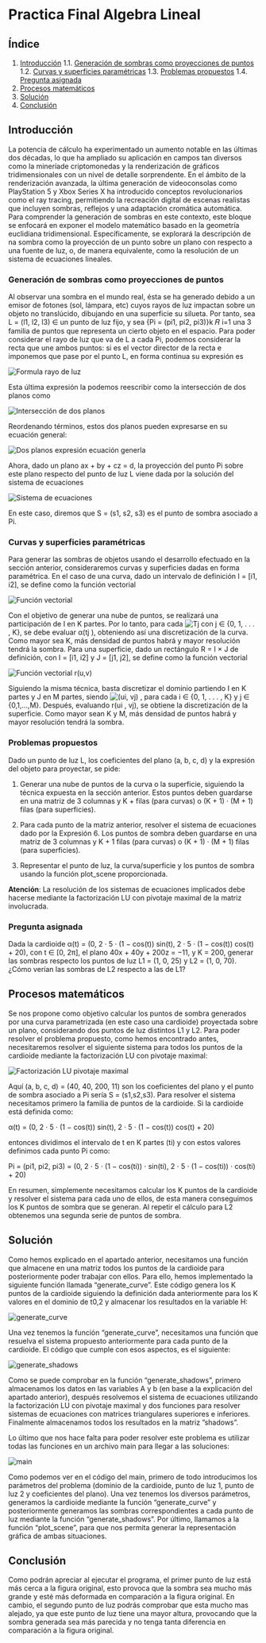 # Practica Final Algebra Lineal

## Índice
1. [Introducción](#introducción)
    1.1. [Generación de sombras como proyecciones de puntos](#generación-de-sombras-como-proyecciones-de-puntos)
    1.2. [Curvas y superficies paramétricas](#curvas-y-superficies-paramétricas)
    1.3. [Problemas propuestos](#problemas-propuestos)
    1.4. [Pregunta asignada](#pregunta-asignada) 
2. [Procesos matemáticos](#procesos-matemáticos)
3. [Solución](#solución)
4. [Conclusión](#conclusión)

## Introducción

La potencia de cálculo ha experimentado un aumento notable en las últimas dos décadas, lo que ha ampliado su aplicación en campos tan diversos como la mineríade criptomonedas y la renderización de gráficos tridimensionales con un nivel de detalle sorprendente. En el ámbito de la renderización avanzada, la última generación de videoconsolas como PlayStation 5 y Xbox Series X ha introducido conceptos revolucionarios como el ray tracing, permitiendo la recreación digital de escenas realistas que incluyen sombras, reflejos y una adaptación cromática automática.
Para comprender la generación de sombras en este contexto, este bloque se enfocará en exponer el modelo matemático basado en la geometría euclidiana tridimensional. Específicamente, se explorará la descripción de  na sombra como la proyección de un punto sobre un plano con respecto a una fuente de luz, o, de manera equivalente, como la resolución de un sistema de ecuaciones lineales.

### Generación de sombras como proyecciones de puntos

Al observar una sombra en el mundo real, ésta se ha generado debido a un emisor de fotones (sol, lámpara, etc) cuyos rayos de luz impactan sobre un objeto no translúcido, dibujando en una superficie su silueta.
Por tanto, sea L = (l1, l2, l3) ∈ un punto de luz fijo, y sea {Pi = (pi1, pi2, pi3)}k 𝑅 i=1 una
3 familia de puntos que representa un cierto objeto en el espacio. Para poder considerar el rayo de luz que va de L a cada Pi, podemos considerar la recta que une ambos puntos: si es el vector director de la recta e imponemos que pase por el punto L, en forma continua su expresión es

![Formula rayo de luz](./img/formula_rayo_de_luz.jpg)

Esta última expresión la podemos reescribir como la intersección de dos planos como

![Intersección de dos planos](./img/intersección_de_dos_planos.jpg)

Reordenando términos, estos dos planos pueden expresarse en su ecuación general:

![Dos planos expresión ecuación generla](./img/dos_planos_expresion_ecuacion_general.jpg)

Ahora, dado un plano ax + by + cz = d, la proyección del punto Pi sobre este plano respecto del punto de luz L viene dada por la solución del sistema de ecuaciones

![Sistema de ecuaciones](./img/sistema_de_ecuaciones.jpg)

En este caso, diremos que S = (s1, s2, s3) es el punto de sombra asociado a Pi.

### Curvas y superficies paramétricas

Para generar las sombras de objetos usando el desarrollo efectuado en la sección anterior, consideraremos curvas y superficies dadas en forma paramétrica. En el caso de una curva, dado un intervalo de definición I = [i1, i2], se define como la función vectorial 

![Función vectorial](./img/funcion_vectorial.jpg)

Con el objetivo de generar una nube de puntos, se realizará una participación de I en K partes. Por lo tanto, para cada ![Tj](./img/tj.jpg) con j ∈ {0, 1, . . . , K}, se debe evaluar α(tj ), obteniendo así una discretización de la curva. Como mayor sea K, más densidad de puntos habrá y  mayor resolución tendrá la sombra. Para una superficie, dado un rectángulo R = I × J de definición, con I = [i1, i2] y J = [j1, j2], se define como la función vectorial

![Función vectorial r(u,v)](./img/funcion_vectorial_r(u,v).jpg)

Siguiendo la misma técnica, basta discretizar el dominio partiendo I en K partes y J en M partes, siendo ![(ui, vj)](./img/(ui,%20vj).jpg) , para cada i ∈ {0, 1, . . . , K} y j ∈ {0,1,…,M}. Después, evaluando r(ui , vj), se obtiene la discretización de la superficie. Como mayor sean K y M, más densidad de puntos habrá y mayor resolución tendrá la sombra.

### Problemas propuestos

Dado un punto de luz L, los coeficientes del plano (a, b, c, d) y la expresión del objeto para proyectar, se pide:

1. Generar una nube de puntos de la curva o la superficie, siguiendo la técnica expuesta en la sección anterior. Estos puntos deben guardarse en una matriz de 3 columnas y K + filas (para curvas) o (K + 1) · (M + 1) filas (para superficies). 

2. Para cada punto de la matriz anterior, resolver el sistema de ecuaciones dado por la Expresión 6. Los puntos de sombra deben guardarse en una matriz de 3 columnas y K + 1 filas (para curvas) o (K + 1) · (M + 1) filas (para superficies). 

3. Representar el punto de luz, la curva/superficie y los puntos de sombra usando la función plot_scene proporcionada. 

**Atención**: La resolución de los sistemas de ecuaciones implicados debe hacerse mediante la factorización LU con pivotaje maximal de la matriz involucrada. 

### Pregunta asignada

Dada la cardioide α(t) = (0, 2 · 5 · (1 − cos(t)) sin(t), 2 · 5 · (1 − cos(t)) cos(t) + 20), con t ∈ [0, 2π], el plano 40x + 40y + 200z = −11, y K = 200, generar las sombras respecto los puntos de luz L1 = (1, 0, 25) y L2 = (1, 0, 70). ¿Cómo verían las sombras de L2 respecto a las de L1?


## Procesos matemáticos

Se nos propone como objetivo calcular los puntos de sombra generados por una curva parametrizada (en este caso una cardioide) proyectada sobre un plano, considerando dos puntos de luz distintos L1 y L2. Para poder resolver el problema propuesto, como hemos encontrado antes, necesitaremos resolver el siguiente sistema para todos los puntos de la cardioide mediante la factorización LU con pivotaje maximal:

![Factorización LU pivotaje maximal](./img/factoriazaciónLUpivotaje_maximal.jpg)

Aquí (a, b, c, d) = (40, 40, 200, 11) son los coeficientes del plano y el punto de sombra asociado a Pi sería S = (s1,s2,s3). Para resolver el sistema necesitamos primero la familia de puntos de la cardioide. Si la cardioide está definida como:

α(t) = (0, 2 · 5 · (1 − cos(t)) sin(t), 2 · 5 · (1 − cos(t)) cos(t) + 20)

entonces dividimos el intervalo de t en K partes (ti) y con estos valores definimos cada punto Pi como:

Pi​ = (pi1, pi2​, pi3​) = (0, 2 ⋅ 5 ⋅ (1 − cos(ti​)) ⋅ sin(ti​), 2 ⋅ 5 ⋅ (1 − cos(ti​)) ⋅ cos(ti​) + 20)

En resumen, simplemente necesitamos calcular los K puntos de la cardioide y resolver el sistema para cada uno de ellos, de esta manera conseguimos los K puntos de sombra que se generan. Al repetir el cálculo para L2 obtenemos una segunda serie de puntos de sombra.


## Solución

Como hemos explicado en el apartado anterior, necesitamos una función que almacene en una matriz todos los puntos de la cardioide para posteriormente poder trabajar con ellos. Para ello, hemos implementado la siguiente función llamada “generate_curve”. Este código genera los  K puntos de la cardioide siguiendo la definición dada anteriormente para los K valores en el dominio de t0,2 y almacenar los resultados en la variable H:

![generate_curve](./img/generate_curve.jpg)

Una vez tenemos la función “generate_curve”, necesitamos una función que resuelva el sistema propuesto anteriormente para cada punto de la cardioide. El código que cumple con esos aspectos, es el siguiente:

![generate_shadows](./img/generate_shadows.jpg)

Como se puede comprobar en la función “generate_shadows”, primero almacenamos los datos en las variables A y b (en base a la explicación del apartado anterior), después resolvemos el sistema de ecuaciones utilizando la factorización LU con pivotaje maximal y dos funciones para resolver sistemas de ecuaciones con matrices triangulares superiores e inferiores. Finalmente almacenamos todos los resultados en la matriz ”shadows”.

Lo último que nos hace falta para poder resolver este problema es utilizar todas las funciones en un archivo main para llegar a las soluciones:

![main](./img/main.jpg)

Como podemos ver en el código del main, primero de todo introducimos los parámetros del problema (dominio de la cardioide, punto de luz 1, punto de luz 2 y coeficientes del plano). Una vez tenemos los diversos parámetros, generamos la cardioide mediante la función “generate_curve” y posteriormente generamos las sombras correspondientes a cada punto de luz mediante la función “generate_shadows”. 
Por último, llamamos a la función “plot_scene”, para que nos permita generar la representación gráfica de ambas situaciones. 


## Conclusión

Como podrán apreciar al ejecutar el programa, el primer punto de luz está más cerca a la figura original, esto provoca que la sombra sea mucho más grande y esté más deformada en comparación a la figura original.
En cambio, el segundo punto de luz podrás comprobar que esta mucho mas alejado, ya que este punto de luz tiene una mayor altura, provocando que la sombra generada sea más parecida y no tenga tanta diferencia en comparación a la figura original.